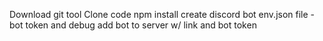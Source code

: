 Download git tool
Clone code
npm install
create discord bot
env.json file - bot token and debug
add bot to server w/ link and bot token